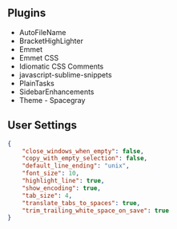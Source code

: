## Plugins ##

- AutoFileName
- BracketHighLighter
- Emmet
- Emmet CSS
- Idiomatic CSS Comments
- javascript-sublime-snippets
- PlainTasks
- SidebarEnhancements
- Theme - Spacegray

## User Settings ##
``` json
{
    "close_windows_when_empty": false,
    "copy_with_empty_selection": false,
    "default_line_ending": "unix",
    "font_size": 10,
    "highlight_line": true,
    "show_encoding": true,
    "tab_size": 4,
    "translate_tabs_to_spaces": true,
    "trim_trailing_white_space_on_save": true
}
```

